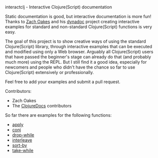 interactclj - Interactive Clojure(Script) documentation

Static documentation is good, but interactive documentation is more fun! Thanks
to [Zach Oakes](https://github.com/oakes) and his
[dynadoc](https://github.com/oakes/Dynadoc) project creating interactive
examples for standard and non-standard Clojure(Script) functions is very easy.

The goal of this project is to show creative ways of using the standard
Clojure(Script) library, through interactive examples that can be executed and
modified using only a Web browser. Arguably all Clojure(Script) users that have
passed the beginner's stage can already do that (and probably much more) using
the REPL. But I still find it a good idea, especially for newcomers and people
who didn't have the chance so far to use Clojure(Script) extensively or
professionally.

Feel free to add your examples and submit a pull request.

Contributors:
 * Zach Oakes
 * The [ClojureDocs](https://clojuredocs.org) contributors

So far there are examples for the following functions:
 * [apply](http://sakisk.me/interactclj/cljs/cljs.core/apply.html)
 * [conj](http://sakisk.me/interactclj/cljs/cljs.core/conj.html)
 * [drop-while](http://sakisk.me/interactclj/cljs/cljs.core/drop-while.html)
 * [interleave](http://sakisk.me/interactclj/cljs/cljs.core/interleave.html)
 * [sort-by](http://sakisk.me/interactclj/cljs/cljs.core/sort-by.html)
 * [take-while](http://sakisk.me/interactclj/cljs/cljs.core/take-while.html)
